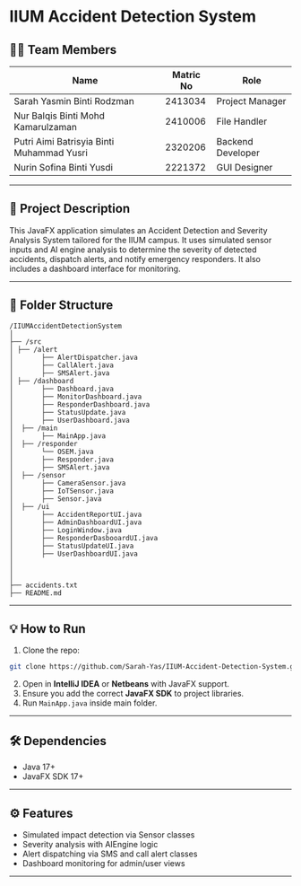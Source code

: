 # IIUM Accident Detection System

## 👨‍💻 Team Members
| Name                                     | Matric No | Role                |
|------------------------------------------|-----------|---------------------|
| Sarah Yasmin Binti Rodzman               | 2413034   | Project Manager     |
| Nur Balqis Binti Mohd Kamarulzaman       | 2410006   | File Handler        |
| Putri Aimi Batrisyia Binti Muhammad Yusri| 2320206   | Backend Developer   |
| Nurin Sofina Binti Yusdi                 | 2221372   | GUI Designer        |

---

## 🚀 Project Description
This JavaFX application simulates an Accident Detection and Severity Analysis System tailored for the IIUM campus. It uses simulated sensor inputs and AI engine analysis to determine the severity of detected accidents, dispatch alerts, and notify emergency responders. It also includes a dashboard interface for monitoring.

---

## 📁 Folder Structure
```
/IIUMAccidentDetectionSystem
│
├── /src
│ ├── /alert
│       ├── AlertDispatcher.java
│       ├── CallAlert.java
│       ├── SMSAlert.java
│ ├── /dashboard
│       ├── Dashboard.java
│       ├── MonitorDashboard.java
│       ├── ResponderDashboard.java
│       ├── StatusUpdate.java
│       ├── UserDashboard.java
│  ├── /main
│       ├── MainApp.java
│  ├── /responder
│       └── OSEM.java
│       ├── Responder.java
│       ├── SMSAlert.java
│  ├── /sensor
│       ├── CameraSensor.java
│       ├── IoTSensor.java
│       ├── Sensor.java
│  ├── /ui
│       ├── AccidentReportUI.java
│       ├── AdminDashboardUI.java
│       ├── LoginWindow.java
│       ├── ResponderDasbooardUI.java
│       ├── StatusUpdateUI.java
│       ├── UserDashboardUI.java
│
│
│  
├── accidents.txt
├── README.md
```

---

## 💡 How to Run
1. Clone the repo:
```bash
git clone https://github.com/Sarah-Yas/IIUM-Accident-Detection-System.git
```

2. Open in **IntelliJ IDEA** or **Netbeans** with JavaFX support.
3. Ensure you add the correct **JavaFX SDK** to project libraries.
4. Run `MainApp.java` inside main folder.

---

## 🛠 Dependencies
- Java 17+
- JavaFX SDK 17+

---

## ⚙️ Features
- Simulated impact detection via Sensor classes
- Severity analysis with AIEngine logic
- Alert dispatching via SMS and call alert classes
- Dashboard monitoring for admin/user views

---



